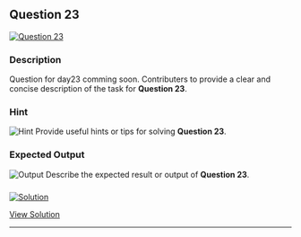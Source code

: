 


## Question 23
<a href="https://github.com/alishgosai/Python-Exercise-and-Solutions/blob/master/questions/Question23.md" target="_blank">
  <img src="https://img.shields.io/badge/Question-23-purple?style=for-the-badge&logoSize=60" alt="Question 23">
</a>

### **Description**
Question for day23 comming soon.
Contributers to provide a clear and concise description of the task for **Question 23**.

### **Hint**
![Hint](https://img.shields.io/badge/Hint:-blue)
Provide useful hints or tips for solving **Question 23**.

### **Expected Output**
![Output](https://img.shields.io/badge/Output:-blue)
Describe the expected result or output of **Question 23**.

### <a href="https://github.com/alishgosai/Python-Exercise-and-Solutions/blob/master/solutions/Solution23.js" target="_blank">
  <img src="https://img.shields.io/badge/Solution-1f8e00?style=for-the-badge&logo=solution&logoColor=white" alt="Solution">
</a>

<a href="https://github.com/alishgosai/Python-Exercise-and-Solutions/blob/master/solutions/Solution23.js" target="_blank">View Solution</a>

---

